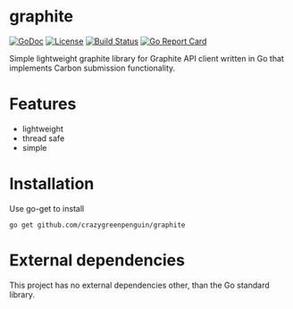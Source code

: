 # graphite
[![GoDoc](http://img.shields.io/badge/godoc-reference-blue.svg)](https://godoc.org/github.com/crazygreenpenguin/graphite)
[![License](http://img.shields.io/badge/license-mit-blue.svg)](https://raw.githubusercontent.com/crazygreenpenguin/graphite/master/LICENSE)
[![Build Status](https://travis-ci.com/crazygreenpenguin/graphite.svg?token=cotBUTkDQKChij5xCA6k&branch=master)](https://travis-ci.com/crazygreenpenguin/)
[![Go Report Card](https://goreportcard.com/badge/github.com/crazygreenpenguin/graphite)](https://goreportcard.com/report/github.com/crazygreenpenguin/graphite)

Simple lightweight graphite library for
Graphite API client written in Go that
implements Carbon submission functionality.

# Features
 - lightweight
 - thread safe
 - simple

# Installation

 Use go-get to install
 ```
 go get github.com/crazygreenpenguin/graphite
 ```
# External dependencies

This project has no external dependencies other,
 than the Go standard library.
